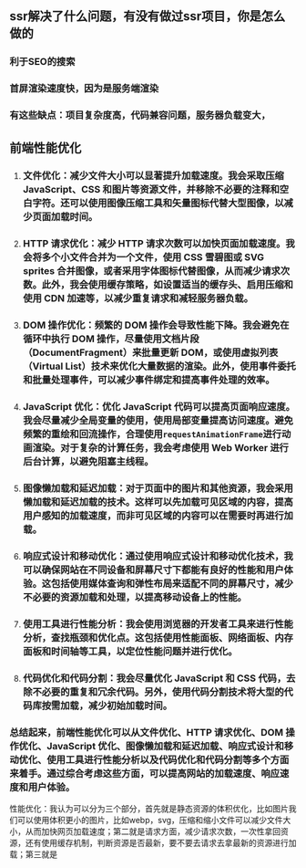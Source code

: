 ## ssr解决了什么问题，有没有做过ssr项目，你是怎么做的

### 利于SEO的搜索

### 首屏渲染速度快，因为是服务端渲染

### 有这些缺点：项目复杂度高，代码兼容问题，服务器负载变大，

## 前端性能优化

1. ### 文件优化：减少文件大小可以显著提升加载速度。我会采取压缩 JavaScript、CSS 和图片等资源文件，并移除不必要的注释和空白字符。还可以使用图像压缩工具和矢量图标代替大型图像，以减少页面加载时间。

2. ### HTTP 请求优化：减少 HTTP 请求次数可以加快页面加载速度。我会将多个小文件合并为一个文件，使用 CSS 雪碧图或 SVG sprites 合并图像，或者采用字体图标代替图像，从而减少请求次数。此外，我会使用缓存策略，如设置适当的缓存头、启用压缩和使用 CDN 加速等，以减少重复请求和减轻服务器负载。

3. ### DOM 操作优化：频繁的 DOM 操作会导致性能下降。我会避免在循环中执行 DOM 操作，尽量使用文档片段（DocumentFragment）来批量更新 DOM，或使用虚拟列表（Virtual List）技术来优化大量数据的渲染。此外，使用事件委托和批量处理事件，可以减少事件绑定和提高事件处理的效率。

4. ### JavaScript 优化：优化 JavaScript 代码可以提高页面响应速度。我会尽量减少全局变量的使用，使用局部变量提高访问速度。避免频繁的重绘和回流操作，合理使用`requestAnimationFrame`进行动画渲染。对于复杂的计算任务，我会考虑使用 Web Worker 进行后台计算，以避免阻塞主线程。

5. ### 图像懒加载和延迟加载：对于页面中的图片和其他资源，我会采用懒加载和延迟加载的技术。这样可以先加载可见区域的内容，提高用户感知的加载速度，而非可见区域的内容可以在需要时再进行加载。

6. ### 响应式设计和移动优化：通过使用响应式设计和移动优化技术，我可以确保网站在不同设备和屏幕尺寸下都能有良好的性能和用户体验。这包括使用媒体查询和弹性布局来适配不同的屏幕尺寸，减少不必要的资源加载和处理，以提高移动设备上的性能。

7. ### 使用工具进行性能分析：我会使用浏览器的开发者工具来进行性能分析，查找瓶颈和优化点。这包括使用性能面板、网络面板、内存面板和时间轴等工具，以定位性能问题并进行优化。

8. ### 代码优化和代码分割：我会尽量优化 JavaScript 和 CSS 代码，去除不必要的重复和冗余代码。另外，使用代码分割技术将大型的代码库按需加载，减少初始加载时间。

### 总结起来，前端性能优化可以从文件优化、HTTP 请求优化、DOM 操作优化、JavaScript 优化、图像懒加载和延迟加载、响应式设计和移动优化、使用工具进行性能分析以及代码优化和代码分割等多个方面来着手。通过综合考虑这些方面，可以提高网站的加载速度、响应速度和用户体验。



性能优化：我认为可以分为三个部分，首先就是静态资源的体积优化，比如图片我们可以使用体积更小的图片，比如webp，svg，压缩和缩小文件可以减少文件大小，从而加快网页加载速度；第二就是请求方面，减少请求次数，一次性拿回资源，还有使用缓存机制，判断资源是否最新，要不要去请求去拿最新的资源进行加载；第三就是